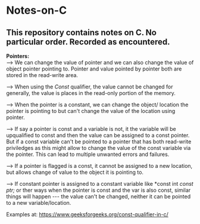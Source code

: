 # Notes-on-C
This repository contains notes on C. No particular order. Recorded as encountered.
-------------------------------------------------------------------------------------------------------------------------------
**Pointers:**  
--> We can change the value of pointer and we can also change the value of object pointer pointing to. Pointer and value pointed by pointer both are stored in the read-write area. 

--> When using the *Const* qualifier, the value cannot be changed for generally, the value is places in the read-only portion of the memory. 

--> When the pointer is a constant, we can change the object/ location the pointer is pointing to but can't change the value of the location using pointer.

--> If say a pointer is const and a variable is not, it the variable will be upqualified to const and then the value can be assigned to a const pointer. But if a const variable can't be pointed to a pointer that has both read-write priviledges as this might allow to change the value of the const variable via the pointer. This can lead to multiple unwanted errors and failures.

--> If a pointer is flagged is a const, it cannot be assigned to a new location, but allows change of value to the object it is pointing to. 

--> If constant pointer is assigned to a constant variable like *const int *const ptr;* or ther ways when the pointer is const and the var is also const, similar things will happen --- the value can't be changed, neither it can be pointed to a new variable/location.

Examples at: https://www.geeksforgeeks.org/const-qualifier-in-c/
